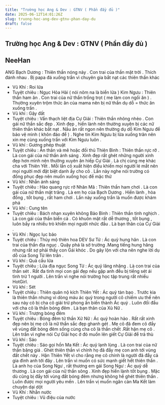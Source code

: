 ```yaml
---
title: "Trường học Ang & Dev : GTNV ( Phần đầy đủ )"
date: 2025-06-12T14:01:26Z
slug: truong-hoc-ang-dev-gtnv-phan-day-du
draft: false
---
```


## Trường học Ang & Dev : GTNV ( Phần đầy đủ )

## NeeHan

ANG 
Bạch Dương : Thiên thần nóng nảy . Con trai của thần mặt trời . Thích đánh nhau . Bị papa đá xuống trần vì chuyên gia bắt nạt các thiên thần khác
+ Vũ Khí : Roi lửa
+ Tuyệt chiêu : Ngục Hỏa Hải ( nói nôm na là biển lửa ) 
Kim Ngưu : Thiên thần ham ăn . Con trai của nữ thần trồng trọt ( mẹ làm con ngồi ăn ) . Thường xuyên trộm thức ăn của mama nên bị nữ thần dụ dỗ = thức ăn xuống trần .
+ Vũ khí : Gậy đất 
+ Tuyệt chiêu : Vẩn thạch liệt địa
Cự Giải : Thiên thần nhõng nhẻo . Con gái nữ thần sắc đẹp . Xinh đẹp , hiền lành nên thường xuyên bị các nữ thiên thần khác bắt nạt . Nấu ăn rất ngon nên thường dụ dỗ Kim Ngưu để bảo vệ mình ( khôn đáo để ) . Nghe tin Kim Ngưu bị lừa xuống trân nên xin mẹ cùng xuống trần với Kim Ngưu luôn .
+ Vũ khí : Gương phép thuật
+ Tuyệt chiêu : Ẩn thân và mê hoặc đối thủ 
Thiên Bình : Thiên thần rực rỡ . Là con gái của nữ thần ánh sáng . Xinh đẹp rất ghét những người xinh đẹp hơn mình nên thường xuyên ăn hiếp Cự Giải . Là chị cùng mẹ khác cha với Thiên Yết . Mỗi lần cô xuất hiện điều khiến mọi người lé mắt nên mọi người mới đặt biệt danh ấy cho cô . Lần này nghe nói trường có đồng phục đẹp nên muốn xuống học để mặc thử
+ Vũ khí : Nhẫn ánh sáng 
+ Tuyệt chiêu : Hào quang rực rỡ
Nhân Mã : Thiên thần ham chơi . Là con gái của nữ thần mặt trăng . Là em họ của Bạch Dương . Hiền lành , hòa đồng , tốt bụng , rất ham chơi . Lần này xuống trần là muốn được khám phá 
+ Vũ khí : Cung tên
+ Tuyệt chiêu : Bách nhạn xuyên không
Bảo Bình : Thiên thần tinh nghịch . Là con gái của thần biển cả . Có khuôn mặt rất dễ thương , tốt bụng , luôn bầy ra nhiều trò khiến mọi người nhức đầu . Là bạn thân của Cự Giải .
+ Vũ Khí : Ngọc lục bảo
+ Tuyệt chiêu : Thủy mộ thiên hoa
DEV
Sư Tử : Ác quỷ hung hăn . Là con trai của thần địa ngục . Quậy phá là sở trường .Mang tiếng hung hăng nhưng rất sợ phải thấy con Gái khóc . Do gây lộn với cha nên nghe lời dụ dỗ của Song Tử lên trần .
+ Vũ khí : Quả cầu lửa
+ Tuyệt chiêu : Lửa địa ngục
Song Tử : Ác quỷ lăng nhăng . Là con trai của thần sét . Rất đa tình mọi con gái đẹp nếu gặp anh đều bị tiếng sét ái tình trừ 1 người . Lên trần vì nghe nói trường học tập trung rất nhiều HotGirl.
+ Vũ khí : Sét 
+ Tuyệt chiêu : Thiên quân nộ kích
Thiên Yết : Ác quỷ tàn bạo . Trước kia là thiên thần nhưng vì dòng máu ác quỷ trong người cô chiếm ưu thế nên sau này cô bị cha cô giải trừ phong ấn biến thành Ác quỷ . Luôn đối đầu với cha cô là thần bóng đêm . Là bạn thân của Xủ Nữ .
+ Vũ khí : Trượng bóng đêm
+ Tuyệt chiêu : Bóng đêm tử thần
Xử Nữ : Ác quỷ hoàn hảo . Rất rất xinh đẹp nên bị mẹ cô là nữ thần sắc đẹp ghanh gét . Mẹ cô đã đem cô đẩy về vùng đất bóng đêm sống cùng cha cô là thần chết .Rất hận mẹ cô . Lên trần vì nghe nói Cự Giải học ở đó muốn lên giết Cự Giải để trả thù 
+ Vũ khí : Sáo 
+ Tuyệt chiêu : Sáo gọi hồn
Ma Kết : Ác quỷ lạnh lùng . Là con trai của nữ thần băng giá . Ghét thiên thần vì chính họ đã đẩy mẹ con anh tới vùng đất chết này . Hận Thiên Yết vì cho rằng mẹ cô chính là người đã đẩy cả gia đình anh tới đây . Lên trần vì muốn có sức mạnh giết hết thiên thần . Là anh họ của Song Ngư , rất thương em gái
Song Ngư : Ác quỷ dễ thương . Là con gái của nữ thần sông . Xinh đẹp hiền lành tốt bụng . Mặc dù cũng bị đẩy tới vùng đất bóng đêm nhưng không hề ghét thiên thần . Luôn được mọi người yêu mến . Lên trần vị muốn ngăn cản Ma Kết làm chuyện dại dột
+ Vũ Khí : Nhẫn nước 
+ Tuyệt chiêu : Vũ điệu của nước